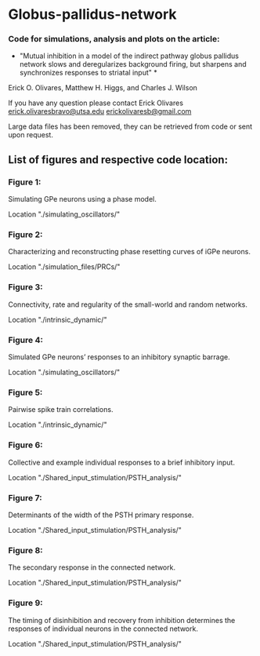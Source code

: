 # Globus-pallidus-network


### Code for simulations, analysis and plots on the article:

* "Mutual inhibition in a model of the indirect pathway globus pallidus network slows and deregularizes background firing, but sharpens and synchronizes responses to striatal input" *

Erick O. Olivares, Matthew H. Higgs, and Charles J. Wilson

If you have any question please contact Erick Olivares erick.olivaresbravo@utsa.edu  erickolivaresb@gmail.com

Large data files has been removed, they can be retrieved from code or sent upon request.

## List of figures and respective code location:

### Figure 1: 
Simulating GPe neurons using a phase model.

Location "./simulating_oscillators/"

### Figure 2:
Characterizing and reconstructing phase resetting curves of iGPe neurons.

Location "./simulation_files/PRCs/"

### Figure 3: 
Connectivity, rate and regularity of the small-world and random networks.

Location "./intrinsic_dynamic/"

### Figure 4: 
Simulated GPe neurons’ responses to an inhibitory synaptic barrage.

Location "./simulating_oscillators/"

### Figure 5: 
Pairwise spike train correlations.

Location "./intrinsic_dynamic/"

### Figure 6: 
Collective and example individual responses to a brief inhibitory input.

Location "./Shared_input_stimulation/PSTH_analysis/"

### Figure 7: 
Determinants of the width of the PSTH primary response.

Location "./Shared_input_stimulation/PSTH_analysis/"

### Figure 8: 
The secondary response in the connected network.

Location "./Shared_input_stimulation/PSTH_analysis/"

### Figure 9: 
The timing of disinhibition and recovery from inhibition determines the responses of individual neurons in the connected network.

Location "./Shared_input_stimulation/PSTH_analysis/"


